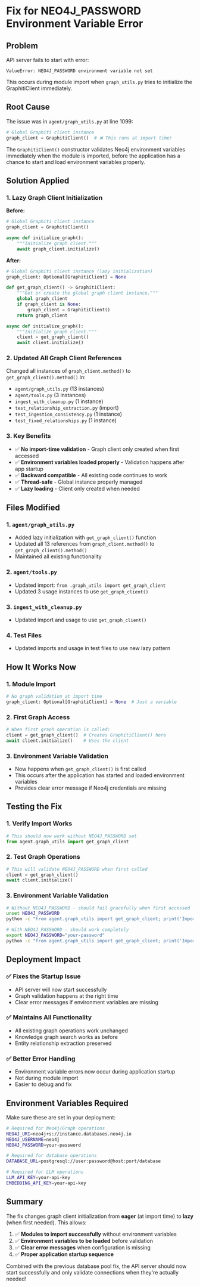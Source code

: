 # Fix for NEO4J_PASSWORD Environment Variable Error

## Problem
API server fails to start with error:
```
ValueError: NEO4J_PASSWORD environment variable not set
```

This occurs during module import when `graph_utils.py` tries to initialize the GraphitiClient immediately.

## Root Cause
The issue was in `agent/graph_utils.py` at line 1099:
```python
# Global Graphiti client instance
graph_client = GraphitiClient()  # ❌ This runs at import time!
```

The `GraphitiClient()` constructor validates Neo4j environment variables immediately when the module is imported, before the application has a chance to start and load environment variables properly.

## Solution Applied

### 1. **Lazy Graph Client Initialization**

**Before:**
```python
# Global Graphiti client instance
graph_client = GraphitiClient()

async def initialize_graph():
    """Initialize graph client."""
    await graph_client.initialize()
```

**After:**
```python
# Global Graphiti client instance (lazy initialization)
graph_client: Optional[GraphitiClient] = None

def get_graph_client() -> GraphitiClient:
    """Get or create the global graph client instance."""
    global graph_client
    if graph_client is None:
        graph_client = GraphitiClient()
    return graph_client

async def initialize_graph():
    """Initialize graph client."""
    client = get_graph_client()
    await client.initialize()
```

### 2. **Updated All Graph Client References**

Changed all instances of `graph_client.method()` to `get_graph_client().method()` in:
- `agent/graph_utils.py` (13 instances)
- `agent/tools.py` (3 instances)
- `ingest_with_cleanup.py` (1 instance)
- `test_relationship_extraction.py` (import)
- `test_ingestion_consistency.py` (1 instance)
- `test_fixed_relationships.py` (1 instance)

### 3. **Key Benefits**

- ✅ **No import-time validation** - Graph client only created when first accessed
- ✅ **Environment variables loaded properly** - Validation happens after app startup
- ✅ **Backward compatible** - All existing code continues to work
- ✅ **Thread-safe** - Global instance properly managed
- ✅ **Lazy loading** - Client only created when needed

## Files Modified

### 1. `agent/graph_utils.py`
- Added lazy initialization with `get_graph_client()` function
- Updated all 13 references from `graph_client.method()` to `get_graph_client().method()`
- Maintained all existing functionality

### 2. `agent/tools.py`
- Updated import: `from .graph_utils import get_graph_client`
- Updated 3 usage instances to use `get_graph_client()`

### 3. `ingest_with_cleanup.py`
- Updated import and usage to use `get_graph_client()`

### 4. Test Files
- Updated imports and usage in test files to use new lazy pattern

## How It Works Now

### 1. **Module Import**
```python
# No graph validation at import time
graph_client: Optional[GraphitiClient] = None  # Just a variable
```

### 2. **First Graph Access**
```python
# When first graph operation is called:
client = get_graph_client()  # Creates GraphitiClient() here
await client.initialize()    # Uses the client
```

### 3. **Environment Variable Validation**
- Now happens when `get_graph_client()` is first called
- This occurs after the application has started and loaded environment variables
- Provides clear error message if Neo4j credentials are missing

## Testing the Fix

### 1. **Verify Import Works**
```python
# This should now work without NEO4J_PASSWORD set
from agent.graph_utils import get_graph_client
```

### 2. **Test Graph Operations**
```python
# This will validate NEO4J_PASSWORD when first called
client = get_graph_client()
await client.initialize()
```

### 3. **Environment Variable Validation**
```bash
# Without NEO4J_PASSWORD - should fail gracefully when first accessed
unset NEO4J_PASSWORD
python -c "from agent.graph_utils import get_graph_client; print('Import successful')"

# With NEO4J_PASSWORD - should work completely
export NEO4J_PASSWORD="your-password"
python -c "from agent.graph_utils import get_graph_client; print('Import successful')"
```

## Deployment Impact

### ✅ **Fixes the Startup Issue**
- API server will now start successfully
- Graph validation happens at the right time
- Clear error messages if environment variables are missing

### ✅ **Maintains All Functionality**
- All existing graph operations work unchanged
- Knowledge graph search works as before
- Entity relationship extraction preserved

### ✅ **Better Error Handling**
- Environment variable errors now occur during application startup
- Not during module import
- Easier to debug and fix

## Environment Variables Required

Make sure these are set in your deployment:

```bash
# Required for Neo4j/Graph operations
NEO4J_URI=neo4j+s://instance.databases.neo4j.io
NEO4J_USERNAME=neo4j
NEO4J_PASSWORD=your-password

# Required for database operations
DATABASE_URL=postgresql://user:password@host:port/database

# Required for LLM operations
LLM_API_KEY=your-api-key
EMBEDDING_API_KEY=your-api-key
```

## Summary

The fix changes graph client initialization from **eager** (at import time) to **lazy** (when first needed). This allows:

1. ✅ **Modules to import successfully** without environment variables
2. ✅ **Environment variables to be loaded** before validation
3. ✅ **Clear error messages** when configuration is missing
4. ✅ **Proper application startup sequence**

Combined with the previous database pool fix, the API server should now start successfully and only validate connections when they're actually needed!

